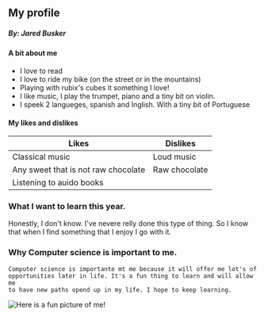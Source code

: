 ## My profile
##### By: Jared Busker

#### A bit about me
- I love to read
- I love to ride my bike (on the street or in the mountains)
- Playing with rubix's cubes it something I love!
- I like music, I play the trumpet, piano and a tiny bit on violin.
- I speek 2 langueges, spanish and Inglish. With a tiny bit of Portuguese

#### My likes and dislikes 
| Likes | Dislikes |
| --- | ----------- |
| Classical music | Loud music |
| Any sweet that is not raw chocolate| Raw chocolate  |
| Listening to auido books | |

### What I want to learn this year.
  Honestly, I don't know. I've nevere relly done this type of thing. So I know that 
  when I find something that I enjoy I go with it.
  
  ### Why Computer science is important to me.
    Computer science is importante mt me because it will offer me lot's of
    opportunities later in life. It's a fun thing to learn and will allow me 
    to have new paths opend up in my life. I hope to keep learning.
    
![Here is a fun picture of me!](20220313_183555_4.jpg)
